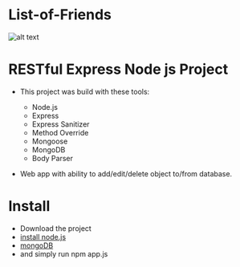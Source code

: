 # List-of-Friends

![alt text](https://lh5.googleusercontent.com/8BJfLcveYBTLcVS-n5R2YsmLxWKSX-wOXaP6z4JhC4tGhBhpe7E4dMbxFmsJxLR9ubiKl_bdQeAgT1HpCXC5=w1299-h639)

# RESTful Express Node js Project
* This project was build with these tools:
  * Node.js
  * Express
  * Express Sanitizer
  * Method Override
  * Mongoose
  * MongoDB
  * Body Parser
  
* Web app with ability to add/edit/delete object to/from database.

# Install
* Download the project
* [install node.js](https://nodejs.org/en/download/)
* [mongoDB](https://www.mongodb.com/download-center)
* and simply run npm app.js
